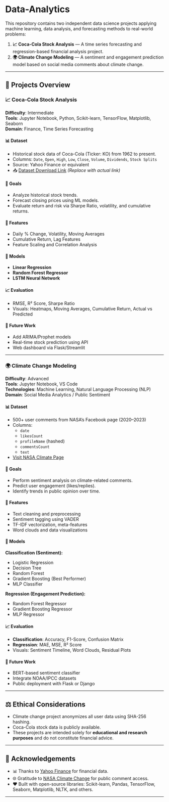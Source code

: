# Data-Analytics


This repository contains two independent data science projects applying machine learning, data analysis, and forecasting methods to real-world problems:

1. **📈 Coca-Cola Stock Analysis** — A time series forecasting and regression-based financial analysis project.
2. **🌍 Climate Change Modeling** — A sentiment and engagement prediction model based on social media comments about climate change.

---

## 📁 Projects Overview

### 📈 Coca-Cola Stock Analysis

**Difficulty**: Intermediate  
**Tools**: Jupyter Notebook, Python, Scikit-learn, TensorFlow, Matplotlib, Seaborn  
**Domain**: Finance, Time Series Forecasting

#### 📊 Dataset
- Historical stock data of Coca-Cola (Ticker: KO) from 1962 to present.
- Columns: `Date`, `Open`, `High`, `Low`, `Close`, `Volume`, `Dividends`, `Stock Splits`
- Source: Yahoo Finance or equivalent  
- 📥 [Dataset Download Link](#) *(Replace with actual link)*

#### 🎯 Goals
- Analyze historical stock trends.
- Forecast closing prices using ML models.
- Evaluate return and risk via Sharpe Ratio, volatility, and cumulative returns.

#### 🧪 Features
- Daily % Change, Volatility, Moving Averages
- Cumulative Return, Lag Features
- Feature Scaling and Correlation Analysis

#### 🧠 Models
- **Linear Regression**
- **Random Forest Regressor**
- **LSTM Neural Network**

#### 📈 Evaluation
- RMSE, R² Score, Sharpe Ratio
- Visuals: Heatmaps, Moving Averages, Cumulative Return, Actual vs Predicted

#### 🔮 Future Work
- Add ARIMA/Prophet models
- Real-time stock prediction using API
- Web dashboard via Flask/Streamlit

---

### 🌍 Climate Change Modeling

**Difficulty**: Advanced  
**Tools**: Jupyter Notebook, VS Code  
**Technologies**: Machine Learning, Natural Language Processing (NLP)  
**Domain**: Social Media Analytics / Public Sentiment

#### 📊 Dataset
- 500+ user comments from NASA’s Facebook page (2020–2023)
- Columns:
  - `date`
  - `likesCount`
  - `profileName` (hashed)
  - `commentsCount`
  - `text`
- [Visit NASA Climate Page](https://web.facebook.com/NASAClimateChange/)

#### 🎯 Goals
- Perform sentiment analysis on climate-related comments.
- Predict user engagement (likes/replies).
- Identify trends in public opinion over time.

#### 🧪 Features
- Text cleaning and preprocessing
- Sentiment tagging using VADER
- TF-IDF vectorization, meta-features
- Word clouds and data visualizations

#### 🧠 Models

**Classification (Sentiment):**
- Logistic Regression
- Decision Tree
- Random Forest
- Gradient Boosting (Best Performer)
- MLP Classifier

**Regression (Engagement Prediction):**
- Random Forest Regressor
- Gradient Boosting Regressor
- MLP Regressor

#### 📈 Evaluation
- **Classification**: Accuracy, F1-Score, Confusion Matrix  
- **Regression**: MAE, MSE, R² Score  
- Visuals: Sentiment Timeline, Word Clouds, Residual Plots

#### 🔮 Future Work
- BERT-based sentiment classifier
- Integrate NOAA/IPCC datasets
- Public deployment with Flask or Django

---

## ⚖️ Ethical Considerations

- Climate change project anonymizes all user data using SHA-256 hashing.
- Coca-Cola stock data is publicly available.
- These projects are intended solely for **educational and research purposes** and do not constitute financial advice.

---

## 🙏 Acknowledgements

- 📊 Thanks to [Yahoo Finance](https://finance.yahoo.com) for financial data.
- 🌐 Gratitude to [NASA Climate Change](https://web.facebook.com/NASAClimateChange/) for public comment access.
- ❤️ Built with open-source libraries: Scikit-learn, Pandas, TensorFlow, Seaborn, Matplotlib, NLTK, and others.

---

